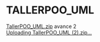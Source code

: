 # TALLERPOO_UML
[TallerPOO_UML.zip](https://github.com/user-attachments/files/20096360/TallerPOO_UML.zip)
avance 2  
[Uploading TallerPOO_UML (2).zip…]()
